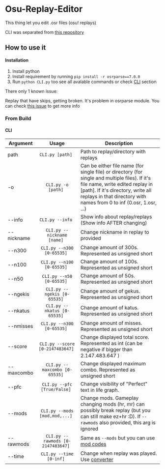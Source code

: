 # Osu-Replay-Editor

This thing let you edit .osr files (osu! replays)

CLI was separated from [this repository](https://github.com/OlegSuperBro/Osu-Replay-Editor)

## How to use it

#### Installation

1. Install python
2. Install requirement by running ```pip install -r osrparse==7.0.0```
3. Run ```python CLI.py``` too see all avalable commands or check [CLI](#cli) section

There only 1 known issue:

Replay that have skips, getting broken. It's problem in osrparse module. You can check [this issue](https://github.com/kszlim/osu-replay-parser/issues/41) to get more info

### From Build

#### CLI

| Argument   | Usage                                    | Description                     |
|------------|:----------------------------------------:|---------------------------------|
| path       | ```CLI.py [path] ```                   | Path to replay/directory with replays|
| -o         | ```CLI.py -o [path] ```                | Can be either file name (for single file) or directory (for single and multiple files). If it's file name, write edited replay in \[path\]. If it's directory, write all replays in that directory with names from 0 to inf (0.osr, 1.osr, ...) |
| --info     | ```CLI.py --info ```                   | Show info about replay/replays (Show info AFTER changing)|
| --nickname | ```CLI.py --nickname [name] ```        | Change nickname in replay to provided |
| --n300     | ```CLI.py --n300 [0-65535] ```         | Change amount of 300s. Represented as unsigned short |
| --n100     | ```CLI.py --n100 [0-65535] ```         | Change amount of 100s. Represented as unsigned short |
| --n50      | ```CLI.py --n50 [0-65535] ```          | Change amount of 50s. Represented as unsigned short |
| --ngekis   | ```CLI.py --ngekis [0-65535] ```       | Change amount of gekus. Represented as unsigned short |
| --nkatus   | ```CLI.py --nkatus [0-65535] ```       | Change amount of katus. Represented as unsigned short |
| --nmisses  | ```CLI.py --n300 [0-65535] ```         | Change amount of misses. Represented as unsigned short |
| --score    | ```CLI.py --score [0-2147483647] ```   | Change displayed total score. Represented as int (can be negative if bigger than 2.147.483.647 ) |
| --maxcombo | ```CLI.py --maxcombo [0-65535] ```     | Change displayed maximum combo. Represented as unsigned short |
| --pfc      | ```CLI.py --pfc [True/False] ```       | Change visibility of "Perfect" text in life graph. |
| --mods     | ```CLI.py --mods [mod,mod,...] ```     | Change mods. Gameplay changing mods (hr, mr) can possibly break replay (but you can still make ez+hr :D). If ```--rawmods``` also provided, this arg is ignored|
| --rawmods  | ```CLI.py --rawmods [0-2147483647] ``` | Same as ```--mods``` but you can use [mod codes](https://osu.ppy.sh/wiki/en/mainent/File_formats/Osr_(file_format)) |
| --time     | ```CLI.py --time [0-inf] ```           | Change when replay was played. Use [converter](https://www.datetimetoticks-converter.com/) |
